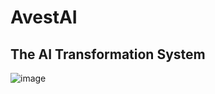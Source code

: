 # AvestAI
## The AI Transformation System
![image](https://github.com/user-attachments/assets/76c4b34b-2b45-49cd-8917-aaac216ec26e)
